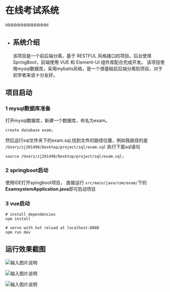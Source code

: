 # 在线考试系统
HHHHHHHHHHHHH
* ## 系统介绍

     该项目是一个前后端分离，基于 RESTFUL 风格接口的项目。后台使用 SpringBoot，前端使用 VUE 和 Element-UI 组件库配合完成开发。
     该项目使用mysql数据库，采用mybaits风格，是一个很基础前后端分离到项目，对于初学者来说十分友好。

## 项目启动

### 1 mysql数据库准备
打开mysql数据库，新建一个数据库，命名为exam。
```mysql
create database exam;
```

然后运行sql文件夹下的exam.sql,找到文件的路径位置，例如我路径的是
`/Users/zj201498/Desktop/project/sql/exam.sql`
执行下面sql语句

```mysql
source /Users/zj201498/Desktop/project/sql/exam.sql;
```

### 2 springboot启动
使用IDE打开spingboot项目，
直接运行 `src/main/java/com/exam/`下的**ExamsystemApplication.java**即可启动项目

### 3 vue启动

```
# install dependencies
npm install

# serve with hot reload at localhost:8080
npm run dev
```
## 运行效果截图
![输入图片说明](https://images.gitee.com/uploads/images/2019/1219/204347_293d0715_5421355.png "屏幕截图.png")

![输入图片说明](https://images.gitee.com/uploads/images/2019/1219/204500_0dab0241_5421355.png "屏幕截图.png")

![输入图片说明](https://images.gitee.com/uploads/images/2019/1219/204600_ea94ddc0_5421355.png "屏幕截图.png")